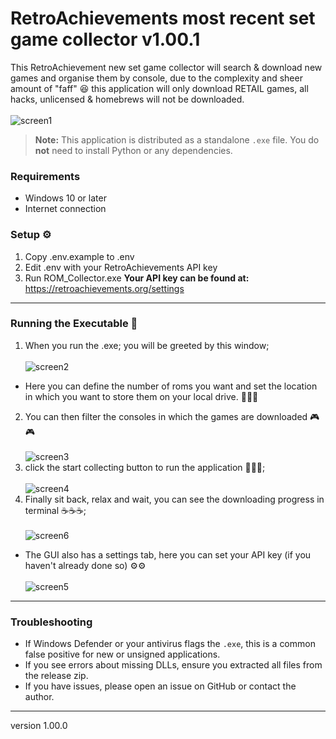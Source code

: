 # RetroAchievements most recent set game collector v1.00.1
This RetroAchievement new set game collector will search & download new games and organise them by console, due to the complexity and sheer amount of "faff" 😆 this application will only download RETAIL games, all hacks, unlicensed & homebrews will not be downloaded.<br/><br/>
![screen1](https://github.com/user-attachments/assets/885e6bf8-e9c5-4eef-bd1d-1b39597be690)

> **Note:** This application is distributed as a standalone `.exe` file. You do **not** need to install Python or any dependencies.

### Requirements

- Windows 10 or later
- Internet connection

### Setup :gear:
1. Copy .env.example to .env
2. Edit .env with your RetroAchievements API key
3. Run ROM_Collector.exe
**Your API key can be found at:**
https://retroachievements.org/settings
---


### Running the Executable 🏃
1. When you run the .exe; you will be greeted by this window;<br><br>
![screen2](https://github.com/user-attachments/assets/13d01658-7c8f-41e6-9a4d-c5f16cb05fac)
- Here you can define the number of roms you want and set the location in which you want to store them on your local drive. 📁📁📁
2. You can then filter the consoles in which the games are downloaded 🎮🎮
<br><br>
![screen3](https://github.com/user-attachments/assets/9e84ef7b-3b05-41a3-a556-54b33ef82ee8)
3. click the start collecting button to run the application 🚀🚀🚀;
<br><br>
![screen4](https://github.com/user-attachments/assets/64552d00-75e5-485a-b24e-bc1c65431f0f)
4. Finally sit back, relax and wait, you can see the downloading progress in terminal ☕☕☕;
<br><br>![screen6](https://github.com/user-attachments/assets/ca7fb9f0-66bf-4be7-a0a2-1df66d885943)
- The GUI also has a settings tab, here you can set your API key (if you haven't already done so) ⚙️⚙️
<br><br>
![screen5](https://github.com/user-attachments/assets/c1fe6a15-118d-4147-acf0-c990b31e1fcd)

---

### Troubleshooting
- If Windows Defender or your antivirus flags the `.exe`, this is a common false positive for new or unsigned applications.
- If you see errors about missing DLLs, ensure you extracted all files from the release zip.
- If you have issues, please open an issue on GitHub or contact the author.
---
version 1.00.0 
